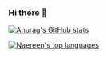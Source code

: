 ### Hi there 👋


[![Anurag's GitHub stats](https://github-readme-stats.vercel.app/api?username=njacob1001&count_private=true&show_icons=true&theme=react&include_all_commits=true)](https://github.com/njacob1001)

[![Naereen's top languages](https://github-readme-stats.vercel.app/api/top-langs/?username=njacob1001&theme=react&count_private=true&hide=html&layout=compact&langs_count=6)](https://github.com/njacob1001)


<!--
**njacob1001/njacob1001** is a ✨ _special_ ✨ repository because its `README.md` (this file) appears on your GitHub profile.

Here are some ideas to get you started:

- 🔭 I’m currently working on ...
- 🌱 I’m currently learning ...
- 👯 I’m looking to collaborate on ...
- 🤔 I’m looking for help with ...
- 💬 Ask me about ...
- 📫 How to reach me: ...
- 😄 Pronouns: ...
- ⚡ Fun fact: ...
-->
